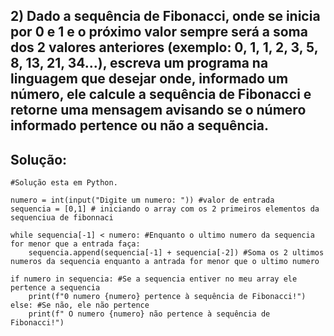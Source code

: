 ## 2) Dado a sequência de Fibonacci, onde se inicia por 0 e 1 e o próximo valor sempre será a soma dos 2 valores anteriores (exemplo: 0, 1, 1, 2, 3, 5, 8, 13, 21, 34...), escreva um programa na linguagem que desejar onde, informado um número, ele calcule a sequência de Fibonacci e retorne uma mensagem avisando se o número informado pertence ou não a sequência.

## Solução:


```
#Solução esta em Python.

numero = int(input("Digite um numero: ")) #valor de entrada
sequencia = [0,1] # iniciando o array com os 2 primeiros elementos da sequenciua de fibonnaci

while sequencia[-1] < numero: #Enquanto o ultimo numero da sequencia for menor que a entrada faça:
    sequencia.append(sequencia[-1] + sequencia[-2]) #Soma os 2 ultimos numeros da sequencia enquanto a antrada for menor que o ultimo numero

if numero in sequencia: #Se a sequencia entiver no meu array ele pertence a sequencia
    print(f"0 numero {numero} pertence à sequência de Fibonacci!")
else: #Se não, ele não pertence
    print(f" O numero {numero} não pertence à sequência de Fibonacci!")

```
